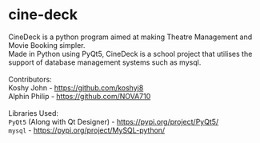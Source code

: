 # cine-deck
CineDeck is a python program aimed at making Theatre Management and Movie Booking simpler.
<br>
Made in Python using PyQt5, CineDeck is a school project that utilises the support of database management systems such as mysql.
<br>
<br>
Contributors:
<br>
Koshy John - https://github.com/koshyj8
<br>
Alphin Philip - https://github.com/NOVA710
<br>
<br>
Libraries Used:
<br>
`PyQt5` (Along with Qt Designer) - https://pypi.org/project/PyQt5/
<br>
`mysql` - https://pypi.org/project/MySQL-python/
